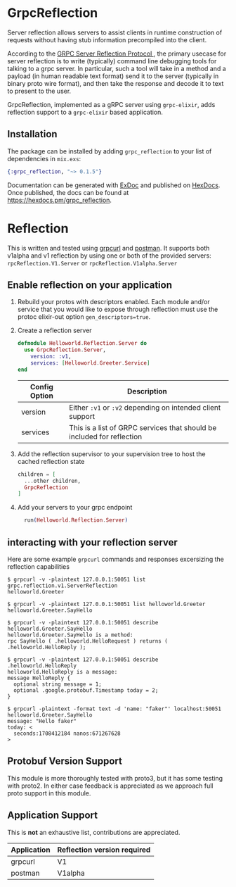 # GrpcReflection

Server reflection allows servers to assist clients in runtime construction of requests without having stub information precompiled into the client.

According to the [GRPC Server Reflection Protocol
](https://github.com/grpc/grpc/blob/master/doc/server-reflection.md), the primary usecase for server reflection is to write (typically) command line debugging tools for talking to a grpc server. In particular, such a tool will take in a method and a payload (in human readable text format) send it to the server (typically in binary proto wire format), and then take the response and decode it to text to present to the user.

GrpcReflection, implemented as a gRPC server using `grpc-elixir`, adds reflection support to a `grpc-elixir` based application.

## Installation

The package can be installed by adding `grpc_reflection` to your list of dependencies in `mix.exs`:

```elixir
{:grpc_reflection, "~> 0.1.5"}
```

Documentation can be generated with [ExDoc](https://github.com/elixir-lang/ex_doc)
and published on [HexDocs](https://hexdocs.pm). Once published, the docs can
be found at <https://hexdocs.pm/grpc_reflection>.

# Reflection

This is written and tested using [grpcurl](https://github.com/fullstorydev/grpcurl) and [postman](https://www.postman.com). It supports both v1alpha and v1 reflection by using one or both of the provided servers: `rpcReflection.V1.Server` or `rpcReflection.V1alpha.Server`

## Enable reflection on your application

1. Rebuild your protos with descriptors enabled. Each module and/or service that you would like to expose through reflection must use the protoc elixir-out option `gen_descriptors=true`.

1. Create a reflection server

   ```elixir
   defmodule Helloworld.Reflection.Server do
     use GrpcReflection.Server,
       version: :v1,
       services: [Helloworld.Greeter.Service]
   end
   ```

   | Config Option | Description                                                            |
   | ------------- | ---------------------------------------------------------------------- |
   | version       | Either `:v1` or `:v2` depending on intended client support             |
   | services      | This is a list of GRPC services that should be included for reflection |

1. Add the reflection supervisor to your supervision tree to host the cached reflection state

   ```elixir
   children = [
     ...other children,
     GrpcReflection
   ]
   ```

1. Add your servers to your grpc endpoint

   ```elixir
     run(Helloworld.Reflection.Server)
   ```

## interacting with your reflection server

Here are some example `grpcurl` commands and responses excersizing the reflection capabilities

```shell
$ grpcurl -v -plaintext 127.0.0.1:50051 list
grpc.reflection.v1.ServerReflection
helloworld.Greeter

$ grpcurl -v -plaintext 127.0.0.1:50051 list helloworld.Greeter
helloworld.Greeter.SayHello

$ grpcurl -v -plaintext 127.0.0.1:50051 describe helloworld.Greeter.SayHello
helloworld.Greeter.SayHello is a method:
rpc SayHello ( .helloworld.HelloRequest ) returns ( .helloworld.HelloReply );

$ grpcurl -v -plaintext 127.0.0.1:50051 describe .helloworld.HelloReply
helloworld.HelloReply is a message:
message HelloReply {
  optional string message = 1;
  optional .google.protobuf.Timestamp today = 2;
}

$ grpcurl -plaintext -format text -d 'name: "faker"' localhost:50051 helloworld.Greeter.SayHello
message: "Hello faker"
today: <
  seconds:1708412184 nanos:671267628
>
```

## Protobuf Version Support

This module is more thoroughly tested with proto3, but it has some testing with proto2. In either case feedback is appreciated as we approach full proto support in this module.

## Application Support

This is **not** an exhaustive list, contributions are appreciated.

| Application | Reflection version required |
| ----------- | --------------------------- |
| grpcurl     | V1                          |
| postman     | V1alpha                     |
